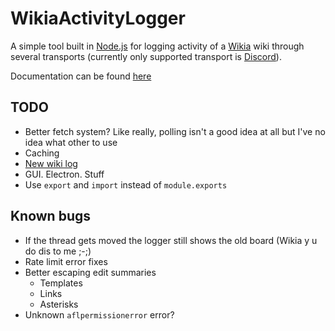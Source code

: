 # WikiaActivityLogger
A simple tool built in [Node.js](https://nodejs.org) for logging activity of a [Wikia](http://community.wikia.com) wiki through several transports (currently only supported transport is [Discord](https://discordapp.com)).

Documentation can be found [here](http://kocka.wikia.com/wiki/WikiaActivityLogger)

## TODO
- Better fetch system? Like really, polling isn't a good idea at all but I've no idea what other to use
- Caching
- [New wiki log](http://c.wikia.com/wiki/Special:Newwikis)
- GUI. Electron. Stuff
- Use `export` and `import` instead of `module.exports`

## Known bugs
- If the thread gets moved the logger still shows the old board (Wikia y u do dis to me ;-;)
- Rate limit error fixes
- Better escaping edit summaries
    - Templates
    - Links
    - Asterisks
- Unknown `aflpermissionerror` error?
